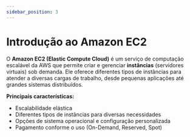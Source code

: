 ```yaml
---
sidebar_position: 3
---
```


# Introdução ao Amazon EC2

O **Amazon EC2 (Elastic Compute Cloud)** é um serviço de computação escalável da AWS que permite criar e gerenciar **instâncias** (servidores virtuais) sob demanda. Ele oferece diferentes tipos de instâncias para atender a diversas cargas de trabalho, desde pequenas aplicações até grandes sistemas distribuídos.

**Principais características:**
- Escalabilidade elástica  
- Diferentes tipos de instâncias para diversas necessidades  
- Opções de sistema operacional e configuração personalizada  
- Pagamento conforme o uso (On-Demand, Reserved, Spot)  
